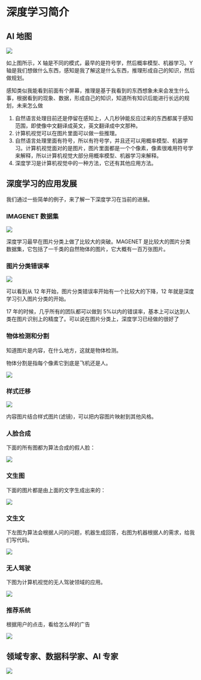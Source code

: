 # 深度学习简介

## AI 地图

![](../images/dl/aimap.png)

如上图所示，X 轴是不同的模式，最早的是符号学，然后概率模型、机器学习。Y 轴是我们想做什么东西，感知是我了解这是什么东西，推理形成自己的知识，然后做规划。

感知类似我能看到前面有个屏幕，推理是基于我看到的东西想象未来会发生什么事，根据看到的现象、数据，形成自己的知识，知道所有知识后能进行长远的规划，未来怎么做

1. 自然语言处理目前还是停留在感知上，人几秒钟能反应过来的东西都属于感知范围，即使像中文翻译成英文，英文翻译成中文那种。
2. 计算机视觉可以在图片里面可以做一些推理。
3. 自然语言处理里面有符号，所以有符号学，并且还可以用概率模型、机器学习。计算机视觉面对的是图片，图片里面都是一个个像素，像素很难用符号学来解释，所以计算机视觉大部分用概率模型、机器学习来解释。
4. 深度学习是计算机视觉中的一种方法，它还有其他应用方法。

## 深度学习的应用发展

我们通过一些简单的例子，来了解一下深度学习在当前的进展。

### IMAGENET 数据集

![](../images/dl/image.png)

深度学习最早在图片分类上做了比较大的突破。MAGENET 是比较大的图片分类数据集，它包括了一千类的自然物体的图片，它大概有一百万张图片。

### 图片分类错误率

![](../images/dl/image2.png)

可以看到从 12 年开始，图片分类错误率开始有一个比较大的下降，12 年就是深度学习引入图片分类的开始。

17 年的时候，几乎所有的团队都可以做到 5%以内的错误率，基本上可以达到人类在图片识别上的精度了。可以说在图片分类上，深度学习已经做的很好了

### 物体检测和分割

知道图片是内容，在什么地方，这就是物体检测。

物体分割是指每个像素它到底是飞机还是人。

![](../images/dl/split.png)

### 样式迁移

![](../images/dl/transfer.png)

内容图片结合样式图片(滤镜)，可以把内容图片映射到其他风格。

### 人脸合成

下面的所有图都为算法合成的假人脸：

![](../images/dl/face.png)

### 文生图

下面的图片都是由上面的文字生成出来的：

![](../images/dl/text.png)

### 文生文

下左图为算法会根据人问的问题，机器生成回答，右图为机器根据人的需求，给我们写代码。

![](../images/dl/ttt.png)

### 无人驾驶

下图为计算机视觉的无人驾驶领域的应用。

![](../images/dl/unmanned.png)

### 推荐系统

根据用户的点击，看给怎么样的广告

![](../images/dl/recommend.png)

## 领域专家、数据科学家、AI 专家

![](../images/dl/work.png)
